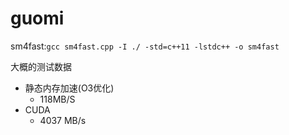 # guomi

sm4fast:`gcc sm4fast.cpp -I ./ -std=c++11 -lstdc++ -o sm4fast`

大概的测试数据
- 静态内存加速(O3优化) 
  - 118MB/S
- CUDA
  - 4037 MB/s
